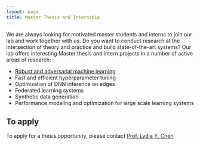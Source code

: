 ```yaml
---
layout: page
title: Master Thesis and Internship
---
```

We are always looking for motivated master students and interns to join our lab and work together with us.
Do you want to conduct research at the intersection of theory and practice and build state-of-the-art systems? Our lab offers interesting Master thesis and intern projects in a number of active areas of research:
- [Robust and adversarial machine learning](./research.md#robust)
- Fast and efficient hyperparameter tuning 
- Optimization of DNN inference on edges
- Federated learning systems
- Synthetic data generation
- Performance modeling and optimization for large scale learning systems


## To apply

To apply for a thesis opportunity, please contact [Prof. Lydia Y. Chen](mailto:lydiaychen@ieee.org)

